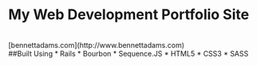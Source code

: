 # My Web Development Portfolio Site
<br>
[bennettadams.com](http://www.bennettadams.com)
<br>
##Built Using
* Rails
* Bourbon
* Sequence.JS
* HTML5
* CSS3
* SASS

